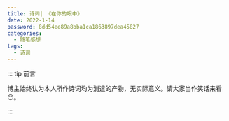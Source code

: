 ```yaml
---
title: 诗词| 《在你的眼中》
date: 2022-1-14
password: 8dd54ee89a8bba1ca1863897dea45827
categories: 
  - 随笔感想
tags: 
  - 诗词
---
```


::: tip 前言

 博主始终认为本人所作诗词均为消遣的产物，无实际意义。请大家当作笑话来看😶。

:::



<poem t="《在你的眼中》" :p="['窗外正值秋雨', '我无暇顾及', '我在偷窃', '你的美貌与声息','', '环顾四周的你', '却难以发现', '又或许你早已清楚', '但在包庇','', '于是我小心再小心', '在清秋与雨中寻觅', '才在你的眼中有所发现','', '我承认我贪楚', '看窗外的雨', '在窗上看你的浅影', '我眼里是你的一颦一笑','','不知不觉', '已到达目的', '正当我暗中窃喜', '谁知你一回眸', '偷窃了我的心']"/>



